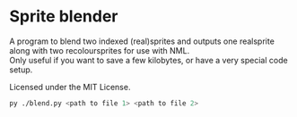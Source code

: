 # Sprite blender

A program to blend two indexed (real)sprites and outputs one realsprite along with two recoloursprites for use with NML.\
Only useful if you want to save a few kilobytes, or have a very special code setup.

Licensed under the MIT License.

```bash
py ./blend.py <path to file 1> <path to file 2>
```

